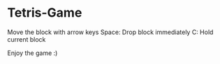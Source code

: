 # Tetris-Game
Move the block with arrow keys
Space: Drop block immediately
C: Hold current block

Enjoy the game :)
